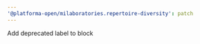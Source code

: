 ```yaml
---
'@platforma-open/milaboratories.repertoire-diversity': patch
---
```


Add deprecated label to block
